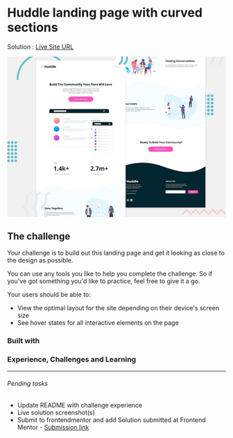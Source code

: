 #  Huddle landing page with curved sections

Solution : [Live Site URL](https://frontend-mentor-challenges-ecru.vercel.app/huddle-landing-page-with-curved-sections/)


![Header/intro section for the Huddle landing page with curved sections](./design/desktop-preview.jpg)


## The challenge

Your challenge is to build out this landing page and get it looking as close to the design as possible.

You can use any tools you like to help you complete the challenge. So if you've got something you'd like to practice, feel free to give it a go.

Your users should be able to: 

- View the optimal layout for the site depending on their device's screen size
- See hover states for all interactive elements on the page

### Built with

### Experience, Challenges and Learning

----

###### Pending tasks

- Update README with challenge experience
- Live solution screenshot(s)
- Submit to frontendmentor and add Solution submitted  at Frontend Mentor - [Submission link]()



